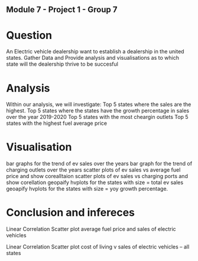 ## Module 7 - Project 1 - Group 7
# Question
An Electric vehicle dealership want to establish a dealership in the united states. Gather Data and Provide analysis and visualisations as to which state will the
dealership thrive to be succesful

# Analysis

Within our analysis, we will investigate:
Top 5 states where the sales are the highest.
Top 5 states where the states have the growth percentage in sales over the year 2019-2020
Top 5 states with the most cheargin outlets
Top 5 states with the highest fuel average price

# Visualisation
bar graphs for the trend of ev sales over the years
bar graph for the trend of charging outlets over the years
scatter plots of ev sales vs average fuel price and show corealltaion
scatter plots of ev sales vs charging ports and show corellation
geopaify hvplots for the states with size = total ev sales
geoapify hvplots for the states with size = yoy growth percentage.

# Conclusion and infereces






Linear Correlation Scatter plot average fuel price and sales of electric vehicles 

Linear Correlation Scatter plot cost of living v sales of electric vehicles – all states 
